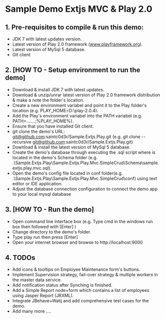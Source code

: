 # Sample Demo Extjs MVC & Play 2.0 

## 1. Pre-requisites to compile & run this demo:
  - JDK 7 with latest updates version.
  - Latest version of Play 2.0 framework (www.playframework.org).
  - Latest version of MySql 5 database.
  - Git client

## 2. [HOW TO - Setup environment to run the demo]
  - Download & install JDK 7 with latest updates.
  - Download & unzip/unrar latest version of Play 2.0 framework distribution & make a note the folder's location.
  - Create a new environment variabel and point it to the Play folder's location (e.g. PLAY_HOME=D:\play-2.0.4).
  - Add the Play's environment variabel into the PATH variabel (e.g. PATH=.......;%PLAY_HOME%).
  - Ensure that you have installed Git client.
  - git clone the demo's URL: git@github.com:saintc0d3r/Sample.Extjs.Play.git 
    (e.g. git clone --recursive git@github.com:saintc0d3r/Sample.Extjs.Play.git)
  - Download & install the latest version of MySql 5 database.
  - Create the demo's database through executing the .sql script where is located in the demo's Schema folder
    (e.g. .\Sample.Extjs.Play\Sample.Extjs.Play.Mvc.SimpleCrud\Schema\sample.extjs.play.mvc.sql).
  - Open the demo's config file located in conf folder(e.g. .\Sample.Extjs.Play\Sample.Extjs.Play.Mvc.SimpleCrud\conf)
    using text editor or IDE application.
  - Adjust the database connection configuration to connect the demo app to your local mysql database

## 3. [HOW TO - Run the demo]
  - Open command line interface box (e.g. Type cmd in the windows run box then followed with [Enter] )
  - Change directory to the demo's folder.
  - Type play run then press [Enter]
  - Open your internet browser and browse to http://localhost:9000

## 4. TODOs
  - Add icons & tooltips on Employee Maintenance form's buttons.
  - Implement Supervision strategy, fail-over strategy & multiple workers in the master data service.
  - Add notification status after Synching is finished.
  - Add a Simple Report node+form which contains a list of employees using Jasper Report (JRXML).
  - Integrate JBehave+Watij and add comprehensive test cases for the demo.
  - Add many more ....
